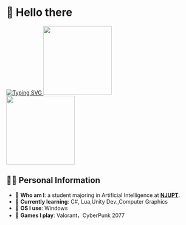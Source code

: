 # 👋 Hello there 

<a href="https://git.io/typing-svg">
  <img src="https://readme-typing-svg.demolab.com?font=Fira+Code&pause=1000&random=false&width=435&separator=%3D&lines=Debug.Log(%22Hello,+world!%22);" alt="Typing SVG" />
</a>

<img src='https://github-readme-stats-swart-one-32.vercel.app/api/top-langs?username=whisper3zzz&size_weight=0.5&count_weight=0.5&layout=compact&theme=transparent&hide=javascript,html,css' height="180px"/>

<br>

<img src='https://github-readme-stats-swart-one-32.vercel.app/api?username=whisper3zzz&show_icons=true&theme=radical' height="180px" />

## 🏃‍♂️ Personal Information
- 🔭 **Who am I**: a student majoring in Artificial Intelligence at [**NJUPT**](https://www.njupt.edu.cn/).
- 🌱 **Currently learning**: C#, Lua,Unity Dev.,Computer Graphics
- 🐧 **OS I use**: Windows
- 🧊 **Games I play**: Valorant，CyberPunk 2077
